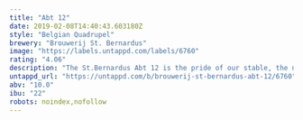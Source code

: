 ```yaml
---
title: "Abt 12"
date: 2019-02-08T14:40:43.603180Z
style: "Belgian Quadrupel"
brewery: "Brouwerij St. Bernardus"
image: "https://labels.untappd.com/labels/6760"
rating: "4.06"
description: "The St.Bernardus Abt 12 is the pride of our stable, the nec plus ultra of our brewery. Abbey ale brewed in the classic 'Quadrupel' style of Belgium's best Abbey Ales. Dark with a full, ivory-colored head. It has a fruity aroma, full of complex flavours and excells because of its long bittersweet finish with a hoppy bite. (10,0% ABV) Worldwide seen as one of the best beers in the world. It's a very balanced beer, with a full-bodied taste and a perfect equilibrium between malty, bitter and sweet. One of the original recipes from the days of license-brewing for the Trappist monks of Westvleteren "
untappd_url: "https://untappd.com/b/brouwerij-st-bernardus-abt-12/6760"
abv: "10.0"
ibu: "22"
robots: noindex,nofollow
---
```

